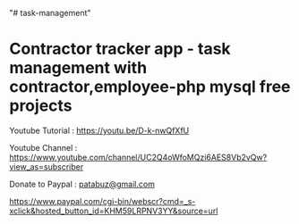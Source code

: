 "# task-management" 

Contractor tracker app  - task management  with contractor,employee-php mysql free projects
============================================================================================

Youtube Tutorial : https://youtu.be/D-k-nwQfXfU

Youtube Channel : https://www.youtube.com/channel/UC2Q4oWfoMQzi6AES8Vb2vQw?view_as=subscriber

Donate to Paypal : patabuz@gmail.com

https://www.paypal.com/cgi-bin/webscr?cmd=_s-xclick&hosted_button_id=KHM59LRPNV3YY&source=url
